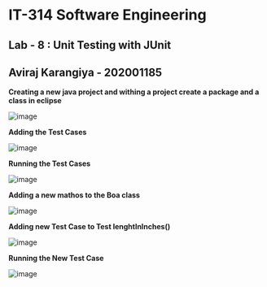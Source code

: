 # IT-314 Software Engineering
## Lab - 8 : Unit Testing with JUnit
## Aviraj Karangiya - 202001185
**Creating a new java project and withing a project create a package and a class in eclipse**

![image](https://user-images.githubusercontent.com/124194684/233318218-2c1c9e12-8974-43ad-9773-c402465b4034.png)

**Adding the Test Cases**

![image](https://user-images.githubusercontent.com/124194684/233320480-437c9e72-52c5-4df1-8148-19bc93191299.png)

**Running the Test Cases**

![image](https://user-images.githubusercontent.com/124194684/233321089-3c338c85-4b7f-4194-ac96-814c5b06bfae.png)

**Adding a new mathos to the Boa class**

![image](https://user-images.githubusercontent.com/124194684/233321908-52377b94-5f77-4b57-a4d0-5bea6c29dedb.png)

**Adding new Test Case to Test lenghtInInches()**

![image](https://user-images.githubusercontent.com/124194684/233322062-cb3cf318-ee00-4465-ad82-b52ef82245c1.png)

**Running the New Test Case**

![image](https://user-images.githubusercontent.com/124194684/233322366-d8d33c83-76a8-4bb4-81a5-baec836f0136.png)
